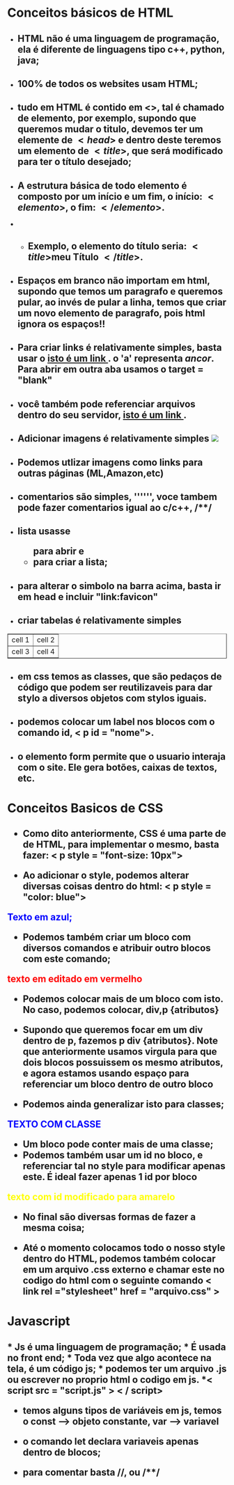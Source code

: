 # Conceitos básicos de HTML

* ## HTML não é uma linguagem de programação, ela é diferente de linguagens tipo c++, python, java;
* ## 100% de todos os websites usam HTML;

* ## tudo em HTML é contido em <>, tal é chamado de elemento, por exemplo, supondo que queremos mudar o titulo, devemos ter um elemente de $<head>$ e dentro deste teremos um elemento de $<title>$, que será modificado para ter o título desejado;

* ## A estrutura básica de todo elemento é composto por um início e um fim, o início: $<elemento>$, o fim: $</elemento>$.


* * ## Exemplo, o elemento do título seria: $<title>$meu Título $</title>$.

* ## Espaços em branco não importam em html, supondo que temos um paragrafo e queremos pular, ao invés de pular a linha, temos que criar um novo elemento de paragrafo, pois html ignora os espaços!!

* ## Para criar links é relativamente simples, basta usar o <a href = "http://google.com"> isto é um link </a>. o 'a' representa $\textit{ancor}$. Para abrir em outra aba usamos o target = "blank"

* ## você também pode referenciar arquivos dentro do seu servidor, <a href = "nome_arquivo.html"> isto é um link </a>.

* ## Adicionar imagens é relativamente simples <img src = 'nome.ext' width = x e height = y>

* ## Podemos utlizar imagens como links para outras páginas (ML,Amazon,etc)

* ## comentarios são simples, '''<!-- texto -->''', voce tambem pode fazer comentarios igual ao c/c++, /**/


* ## lista usasse <ul> para abrir e <li> para criar a lista;


* ## para alterar o simbolo na barra acima, basta ir em head e incluir "link:favicon"

* ## criar tabelas é relativamente simples

<table border = "1">

<tr>
<td>cell 1</td>
<td>cell 2</td>
</tr>

<tr>
<td>cell 3</td>
<td>cell 4</td>
</tr>

</table>

* ## em css temos as classes, que são pedaços de código que podem ser reutilizaveis para dar stylo a diversos objetos com stylos iguais.

* ## podemos colocar um label nos blocos com o comando id, &lt; p id = "nome"&gt;.

* ## o elemento form permite que o usuario interaja com o site. Ele gera botões, caixas de textos, etc.




# Conceitos Basicos de CSS

<h2>

* Como dito anteriormente, CSS é uma parte de de HTML, para implementar o mesmo, basta fazer: &lt; p style = "font-size: 10px"&gt;

* Ao adicionar o style, podemos alterar diversas coisas dentro do html: &lt; p style = "color: blue"&gt;

<p style = "color: blue;"> Texto em azul;
</p>

* Podemos também criar um bloco com diversos comandos e atribuir outro blocos com este comando;

<style>

bloco {color: red}

</style>


<bloco> texto em editado em vermelho</bloco>

* Podemos colocar mais de um bloco com isto. No caso, podemos colocar, div,p {atributos}

* Supondo que queremos focar em um div dentro de p, fazemos p div {atributos}. Note que anteriormente usamos virgula para que dois blocos possuissem os mesmo atributos, e agora estamos usando espaço para referenciar um bloco dentro de outro bloco 

* Podemos ainda generalizar isto para classes;

<style>

.blue {color: blue;
        text-transform: uppercase;}


#title {color:yellow;}
</style>

<p class = "blue"> texto com classe </p>

* Um bloco pode conter mais de uma classe;
* Podemos também usar um id no bloco, e referenciar tal no style para modificar apenas este. É ideal fazer apenas 1 id por bloco

<p id = "title"> texto com id modificado para amarelo <p>

* No final são diversas formas de fazer a mesma coisa;

* Até o momento colocamos todo o nosso style dentro do HTML, podemos também colocar em um arquivo .css externo e chamar este no codigo do html com o seguinte comando < link rel ="stylesheet" href = "arquivo.css" >



</h2>

# Javascript

<h2>
* Js é uma linguagem de programação;
* É usada no front end;
* Toda vez que algo acontece na tela, é um código js;
* podemos ter um arquivo .js ou escrever no proprio html o codigo em js.
*< script src = "script.js" > < / script>

* temos alguns tipos de variáveis em js, temos o const --> objeto constante, var --> variavel

* o comando let declara variaveis apenas dentro de blocos;

* para comentar basta //, ou /**/


</h2>